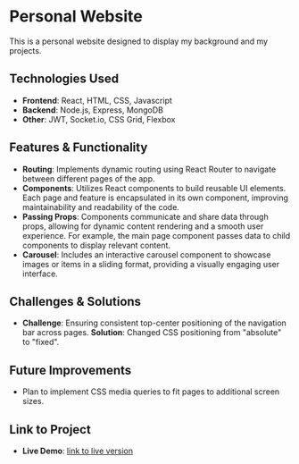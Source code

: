 # Personal Website
This is a personal website designed to display my background and my projects.

## Technologies Used  
- **Frontend**: React, HTML, CSS, Javascript
- **Backend**: Node.js, Express, MongoDB  
- **Other**: JWT, Socket.io, CSS Grid, Flexbox

## Features & Functionality  
- **Routing**: Implements dynamic routing using React Router to navigate between different pages of the app.
- **Components**: Utilizes React components to build reusable UI elements. Each page and feature is encapsulated in its own component, improving maintainability and readability of the code.
- **Passing Props**: Components communicate and share data through props, allowing for dynamic content rendering and a smooth user experience. For example, the main page component passes data to child components to display relevant content.
- **Carousel**: Includes an interactive carousel component to showcase images or items in a sliding format, providing a visually engaging user interface.

## Challenges & Solutions  
- **Challenge**:  Ensuring consistent top-center positioning of the navigation bar across pages.
  **Solution**: Changed CSS positioning from "absolute" to "fixed".

## Future Improvements  
- Plan to implement CSS media queries to fit pages to additional screen sizes.

## Link to Project  
- **Live Demo**: [link to live version](https://and-cuau.github.io/PersonalWebsite/#/home)
